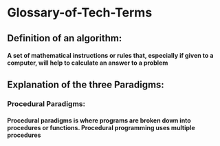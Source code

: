 # Glossary-of-Tech-Terms

## Definition of an algorithm:
#### A set of mathematical instructions or rules that, especially if given to a computer, will help to calculate an answer to a problem 


## Explanation of the three Paradigms:
### Procedural Paradigms:
#### Procedural paradigms is where programs are broken down into procedures or functions. Procedural programming uses multiple procedures
